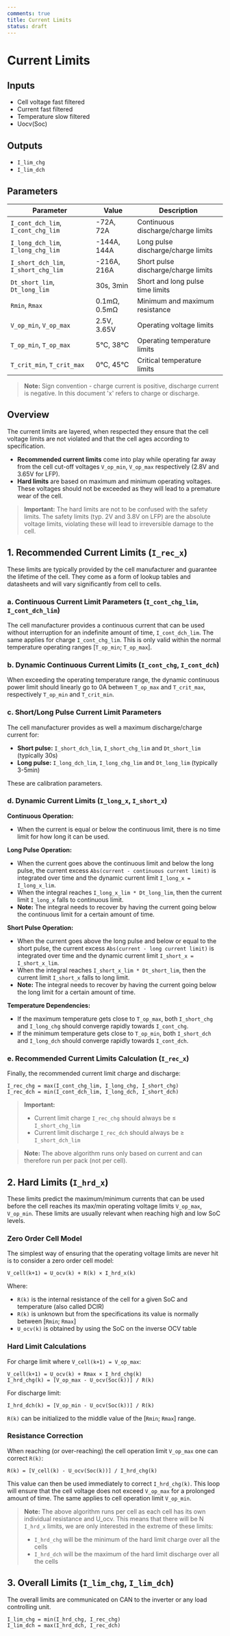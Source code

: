```yaml
---
comments: true
title: Current Limits
status: draft
---
```


# Current Limits

## Inputs
- Cell voltage fast filtered
- Current fast filtered
- Temperature slow filtered
- Uocv(Soc)

## Outputs
- `I_lim_chg`
- `I_lim_dch`

## Parameters
| Parameter | Value | Description |
|-----------|-------|-------------|
| `I_cont_dch_lim`, `I_cont_chg_lim` | -72A, 72A | Continuous discharge/charge limits |
| `I_long_dch_lim`, `I_long_chg_lim` | -144A, 144A | Long pulse discharge/charge limits |
| `I_short_dch_lim`, `I_short_chg_lim` | -216A, 216A | Short pulse discharge/charge limits |
| `Dt_short_lim`, `Dt_long_lim` | 30s, 3min | Short and long pulse time limits |
| `Rmin`, `Rmax` | 0.1mΩ, 0.5mΩ | Minimum and maximum resistance |
| `V_op_min`, `V_op_max` | 2.5V, 3.65V | Operating voltage limits |
| `T_op_min`, `T_op_max` | 5°C, 38°C | Operating temperature limits |
| `T_crit_min`, `T_crit_max` | 0°C, 45°C | Critical temperature limits |

> **Note:** Sign convention - charge current is positive, discharge current is negative. In this document 'x' refers to charge or discharge.

## Overview

The current limits are layered, when respected they ensure that the cell voltage limits are not violated and that the cell ages according to specification.

- **Recommended current limits** come into play while operating far away from the cell cut-off voltages `V_op_min`, `V_op_max` respectively (2.8V and 3.65V for LFP).
- **Hard limits** are based on maximum and minimum operating voltages. These voltages should not be exceeded as they will lead to a premature wear of the cell.

> **Important:** The hard limits are not to be confused with the safety limits. The safety limits (typ. 2V and 3.8V on LFP) are the absolute voltage limits, violating these will lead to irreversible damage to the cell.

## 1. Recommended Current Limits (`I_rec_x`)

These limits are typically provided by the cell manufacturer and guarantee the lifetime of the cell. They come as a form of lookup tables and datasheets and will vary significantly from cell to cells.

### a. Continuous Current Limit Parameters (`I_cont_chg_lim`, `I_cont_dch_lim`)

The cell manufacturer provides a continuous current that can be used without interruption for an indefinite amount of time, `I_cont_dch_lim`. The same applies for charge `I_cont_chg_lim`. This is only valid within the normal temperature operating ranges [`T_op_min`; `T_op_max`].

### b. Dynamic Continuous Current Limits (`I_cont_chg`, `I_cont_dch`)

When exceeding the operating temperature range, the dynamic continuous power limit should linearly go to 0A between `T_op_max` and `T_crit_max`, respectively `T_op_min` and `T_crit_min`.

### c. Short/Long Pulse Current Limit Parameters

The cell manufacturer provides as well a maximum discharge/charge current for:

- **Short pulse:** `I_short_dch_lim`, `I_short_chg_lim` and `Dt_short_lim` (typically 30s)
- **Long pulse:** `I_long_dch_lim`, `I_long_chg_lim` and `Dt_long_lim` (typically 3-5min)

These are calibration parameters.

### d. Dynamic Current Limits (`I_long_x`, `I_short_x`)

**Continuous Operation:**
- When the current is equal or below the continuous limit, there is no time limit for how long it can be used.

**Long Pulse Operation:**
- When the current goes above the continuous limit and below the long pulse, the current excess `Abs(current - continuous current limit)` is integrated over time and the dynamic current limit `I_long_x = I_long_x_lim`.
- When the integral reaches `I_long_x_lim * Dt_long_lim`, then the current limit `I_long_x` falls to continuous limit.
- **Note:** The integral needs to recover by having the current going below the continuous limit for a certain amount of time.

**Short Pulse Operation:**
- When the current goes above the long pulse and below or equal to the short pulse, the current excess `Abs(current - long current limit)` is integrated over time and the dynamic current limit `I_short_x = I_short_x_lim`.
- When the integral reaches `I_short_x_lim * Dt_short_lim`, then the current limit `I_short_x` falls to long limit.
- **Note:** The integral needs to recover by having the current going below the long limit for a certain amount of time.

**Temperature Dependencies:**
- If the maximum temperature gets close to `T_op_max`, both `I_short_chg` and `I_long_chg` should converge rapidly towards `I_cont_chg`.
- If the minimum temperature gets close to `T_op_min`, both `I_short_dch` and `I_long_dch` should converge rapidly towards `I_cont_dch`.

### e. Recommended Current Limits Calculation (`I_rec_x`)

Finally, the recommended current limit charge and discharge:

```
I_rec_chg = max(I_cont_chg_lim, I_long_chg, I_short_chg)
I_rec_dch = min(I_cont_dch_lim, I_long_dch, I_short_dch)
```

> **Important:** 
> - Current limit charge `I_rec_chg` should always be ≤ `I_short_chg_lim`
> - Current limit discharge `I_rec_dch` should always be ≥ `I_short_dch_lim`

> **Note:** The above algorithm runs only based on current and can therefore run per pack (not per cell).

## 2. Hard Limits (`I_hrd_x`)

These limits predict the maximum/minimum currents that can be used before the cell reaches its max/min operating voltage limits `V_op_max`, `V_op_min`. These limits are usually relevant when reaching high and low SoC levels.

### Zero Order Cell Model

The simplest way of ensuring that the operating voltage limits are never hit is to consider a zero order cell model:

```
V_cell(k+1) = U_ocv(k) + R(k) × I_hrd_x(k)
```

Where:
- `R(k)` is the internal resistance of the cell for a given SoC and temperature (also called DCIR)
- `R(k)` is unknown but from the specifications its value is normally between [`Rmin`; `Rmax`]
- `U_ocv(k)` is obtained by using the SoC on the inverse OCV table

### Hard Limit Calculations

For charge limit where `V_cell(k+1) = V_op_max`:
```
V_cell(k+1) = U_ocv(k) + Rmax × I_hrd_chg(k)
I_hrd_chg(k) = [V_op_max - U_ocv(Soc(k))] / R(k)
```

For discharge limit:
```
I_hrd_dch(k) = [V_op_min - U_ocv(Soc(k))] / R(k)
```

`R(k)` can be initialized to the middle value of the [`Rmin`; `Rmax`] range.

### Resistance Correction

When reaching (or over-reaching) the cell operation limit `V_op_max` one can correct `R(k)`:
```
R(k) = [V_cell(k) - U_ocv(Soc(k))] / I_hrd_chg(k)
```

This value can then be used immediately to correct `I_hrd_chg(k)`. This loop will ensure that the cell voltage does not exceed `V_op_max` for a prolonged amount of time. The same applies to cell operation limit `V_op_min`.

> **Note:** The above algorithm runs per cell as each cell has its own individual resistance and U_ocv. This means that there will be N `I_hrd_x` limits, we are only interested in the extreme of these limits:
> - `I_hrd_chg` will be the minimum of the hard limit charge over all the cells
> - `I_hrd_dch` will be the maximum of the hard limit discharge over all the cells

## 3. Overall Limits (`I_lim_chg`, `I_lim_dch`)

The overall limits are communicated on CAN to the inverter or any load controlling unit.

```
I_lim_chg = min(I_hrd_chg, I_rec_chg)
I_lim_dch = max(I_hrd_dch, I_rec_dch)
```


